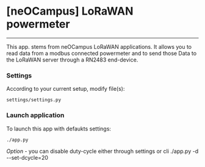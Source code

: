 # [neOCampus] LoRaWAN powermeter #
__________________________________

This app. stems from neOCampus LoRaWAN applications. It allows you to read data from a modbus connected powermeter
and to send those Data to the LoRaWAN server through a RN2483 end-device.

### Settings ###
According to your current setup, modify file(s):
```
settings/settings.py
```

### Launch application ###
To launch this app with defaukts settings:
```
./app.py
```

*Option*
    - you can disable duty-cycle either through settings or cli
        ./app.py -d --set-dcycle=20

